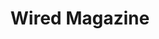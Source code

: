 ---
collection_archive: false
collection_category:
  - Award Winning
  - Editorial
  - Tech
  - Reportage
  - Editorial
  - Portraits
  - Color
  - Black and White
  - Environments
  - Conceptual
collection_content: >-
  For the July / August issue of the **_Wired_** cover story “_The Internet
  Giant Who Went Too Far_” I photographed Michael Lacey and Jim Larkin as they
  await trial for owning and operating the online classified giant Backpage.com.
  Backpage was the red-light district of the internet or the Google of
  commercial sex ads and described as “a platform that dominated its market as
  thoroughly as Facebook dominated social networking or Amazon did online
  retail” and for this both men face life in prison.


  Larkin and Lacey founded _The Phoenix New Times_ (my first ever assignment)
  and bought _The Village Voice_ as they built the country’s largest chain of
  alt weeklies. They were known for their crusade-like journalism as they went
  after the McCains, Walmart, Sheriff Joe Arpaio, The Church of Scientology, and
  The NFL. And for this they made many enemies, enemies who are seeking
  retribution for the 30+ years of Larkin and Lacey relentlessly investigated
  those in power. “As a journalist, if you don’t get up in the morning and say
  ‘Fuck you’ to someone, why even do it?” - Lacey⁠


  If found guilty, this sets a scary legal precedent for silicon valley and any
  online platform. Lawmakers would have finally torn a hole in _Section 230_ of
  the Communications Act and could hold tech giants such as Twitter and Facebook
  accountable as they would no longer be immunized from user generated content.


  As Both men await trial, they are under country arrest and cannot travel.
  Photographically I wanted to portray Lacey and Larkin in a way that spoke to
  their decades of defiance, possible incarceration, the shadowy space in which
  back page operated, and their physical and psychological imprisonment as they
  are confined to their homes and Maricopa County.


  Article by Christine Biederman and assigned by Beth Holder and Anna Alexander.
collection_cover: https://d1sf55qlb7p6hz.cloudfront.net/backpage-3.jpg
collection_cover_mobile: https://d1sf55qlb7p6hz.cloudfront.net/verticalcovers-13.jpg
collection_description: >-
  I photographed Michael Lacey and Jim Larkin as they await trial for owning and
  operating the online classified giant Backpage.com. Backpage was the red-light
  district of the internet or the Google of commercial sex ads. Described as “a
  platform that dominated its market as thoroughly as Facebook dominated social
  networking or Amazon did online retail.”


  Both men face life in prison and if found guilty, this sets a scary legal
  precedent for Silicon Valley. Lawmakers would have finally torn a hole in
  Section 230 of the Communications Act, holding tech giants such as Twitter and
  Facebook accountable, no longer immunized from user generated content.


  Selected by the 2020 American Photography Annual (AP 36) as one of the year's
  best in editorial photography. 
collection_filter: Commissioned + Stock
collection_hidden: false
collection_meta: "Backpage.com\_Cover Story"
collection_preview:
  - https://d1sf55qlb7p6hz.cloudfront.net/backpage_covers-2.jpg
  - https://d1sf55qlb7p6hz.cloudfront.net/backpage_covers-3.jpg
  - https://d1sf55qlb7p6hz.cloudfront.net/backpage_covers-4.jpg
  - https://d1sf55qlb7p6hz.cloudfront.net/backpage_covers-6.jpg
  - https://d1sf55qlb7p6hz.cloudfront.net/backpage_covers-1-1.jpg
cover_image: https://d1sf55qlb7p6hz.cloudfront.net/social-28.jpg
date:  
logo: 
navigation_theme: white
px_extra: true
slug: wired-magazine
theme_color: F6E3CD
theme_color_all_works: FFCC95
title: Wired Magazine
collection_awards:
  - content: |-
      **2020**  
      _AP 36 American Photography Annual 36_  
      Best Editorial Work Series
    template: popup-text-element
collection_blocks:
  - _bookshop_name: collections/media-row-start
    row_alignment: between
  - _bookshop_name: collections/media-element
    align_y: start
    color: 090909
    image: https://d1sf55qlb7p6hz.cloudfront.net/backpage-1c-single.jpg
    margin_left: 10
    margin_right: 0
    margin_y: 100
    width: 40
  - _bookshop_name: collections/media-element
    align_y: start
    color: 0A0A0B
    image: https://d1sf55qlb7p6hz.cloudfront.net/backpage-1b-single.jpg
    margin_left: 0
    margin_right: 15
    margin_y: 500
    width: 20
  - _bookshop_name: collections/media-row
    row_alignment: center
  - _bookshop_name: collections/media-element
    align_y: start 
    caption: 
    color: E4D3BF
    image: https://d1sf55qlb7p6hz.cloudfront.net/backpage-2.jpg
    margin_left: 35
    margin_y: 100
    width: 30
  - _bookshop_name: collections/media-row
    row_alignment: between
  - _bookshop_name: collections/media-element 
    caption: 
    color: 8AADC9
    image: https://d1sf55qlb7p6hz.cloudfront.net/backpage-3.jpg
    margin_left: 25
    margin_y: 100
    width: 50
  - _bookshop_name: collections/media-row
    row_alignment: between
  - _bookshop_name: collections/media-element 
    caption: 
    color: C36945
    image: https://d1sf55qlb7p6hz.cloudfront.net/backpage-5.jpg
    margin_left: 5
    margin_right: 0
    margin_y: 300
    width: 33
  - _bookshop_name: collections/media-element 
    caption: 
    color: D5DA9E
    image: https://d1sf55qlb7p6hz.cloudfront.net/backpage-4.jpg
    margin_left: 0
    margin_right: 15
    margin_y: 100
    width: 33
  - _bookshop_name: collections/media-row
    row_alignment: between
  - _bookshop_name: collections/media-element 
    caption: 
    color: 8ABBB6
    image: https://d1sf55qlb7p6hz.cloudfront.net/backpage-8.jpg
    margin_left: 25
    margin_y: 100
    width: 50
  - _bookshop_name: collections/media-row
    row_alignment: between
  - _bookshop_name: collections/media-element 
    caption: 
    color: F9F8F6
    image: https://d1sf55qlb7p6hz.cloudfront.net/backpage-9.jpg
    margin_left: 0
    margin_y: 100
    width: 30
  - _bookshop_name: collections/media-element 
    caption: 
    color: 4D4D4D
    image: https://d1sf55qlb7p6hz.cloudfront.net/backpage-10.jpg
    margin_right: 15
    margin_y: 300
    width: 45
  - _bookshop_name: collections/media-row
    row_alignment: center
  - _bookshop_name: collections/media-element 
    caption: 
    color: 979797
    image: https://d1sf55qlb7p6hz.cloudfront.net/backpage-7.jpg
    margin_left: 10
    margin_right: 0
    margin_y: 100
    width: 60
  - _bookshop_name: collections/media-row
    row_alignment: start
  - _bookshop_name: collections/media-element 
    caption: 
    color: E2DFDF
    image: https://d1sf55qlb7p6hz.cloudfront.net/backpage-6.jpg
    margin_left: 40
    margin_right: 0
    margin_y: 100
    width: 40
  - _bookshop_name: collections/media-row
    row_alignment: between
  - _bookshop_name: collections/media-element
    color: 1E1E1E
    image: https://d1sf55qlb7p6hz.cloudfront.net/backpage-11b-single.jpg
    margin_left: 10
    margin_right: 0
    margin_y: 100
    width: 40
  - _bookshop_name: collections/media-element
    align_y: start
    color: FFD279
    image: https://d1sf55qlb7p6hz.cloudfront.net/backpage-11c-single.jpg
    margin_left: 0
    margin_right: 15
    margin_y: 300
    width: 25
  - _bookshop_name: collections/media-row
    row_alignment: between
  - _bookshop_name: collections/media-element
    align_y: start 
    caption: 
    color: B7B7B7
    image: https://d1sf55qlb7p6hz.cloudfront.net/backpage-13.jpg
    margin_left: 25
    margin_y: 400
    width: 40
  - _bookshop_name: collections/media-element 
    caption: 
    color: 535353
    image: https://d1sf55qlb7p6hz.cloudfront.net/backpage-12.jpg
    margin_left: 0
    margin_right: 5
    margin_y: 100
    width: 25
  - _bookshop_name: collections/media-row
    row_alignment: between
  - _bookshop_name: collections/media-element 
    caption: 
    color: 424242
    image: https://d1sf55qlb7p6hz.cloudfront.net/backpage-14.jpg
    margin_left: 30
    margin_right: 0
    margin_y: 100
    width: 40
  - _bookshop_name: collections/media-row
    row_alignment: between
  - _bookshop_name: collections/media-element 
    caption: 
    color: A2A2A2
    image: https://d1sf55qlb7p6hz.cloudfront.net/backpage-15.jpg
    margin_left: 20
    margin_y: 100
    width: 60
  - _bookshop_name: collections/media-row-end
---